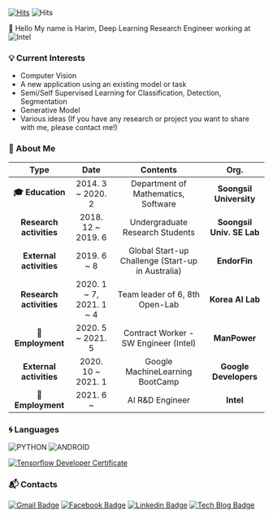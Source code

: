 [![Hits](https://hits.seeyoufarm.com/api/count/incr/badge.svg?url=https%3A%2F%2Fgithub.com%2Fharimkang)](https://hits.seeyoufarm.com) ![Hits](https://img.shields.io/github/followers/harimkang?label=Follow)

:wave: Hello My name is Harim, Deep Learning Research Engineer working at ![Intel](https://img.shields.io/badge/-Intel-0071C5?style=plastic&logo=intel&logoColor=white)

### :bulb: Current Interests
- Computer Vision
- A new application using an existing model or task
- Semi/Self Supervised Learning for Classification, Detection, Segmentation
- Generative Model
- Various ideas (If you have any research or project you want to share with me, please contact me!)

### :purple_heart: About Me

| **Type** | **Date** | **Contents** | **Org.** |
|:--------:|:--------:|:--------:|:--------:|
| **:mortar_board: Education** | 2014. 3 ~ 2020. 2 | Department of Mathematics, Software | **Soongsil University** |
| **Research activities** | 2018. 12 ~ 2019. 6 | Undergraduate Research Students | **Soongsil Univ. SE Lab** |
| **External activities** | 2019. 6 ~ 8 | Global Start-up Challenge (Start-up in Australia) | **EndorFin** |
| **Research activities** | 2020. 1 ~ 7, 2021. 1 ~ 4 | Team leader of 6, 8th Open-Lab | **Korea AI Lab** |
| **:office:Employment** | 2020. 5 ~ 2021. 5 | Contract Worker - SW Engineer (Intel) | **ManPower** |
| **External activities** | 2020. 10 ~ 2021. 1 | Google MachineLearning BootCamp | **Google Developers** |
| **:office:Employment** | 2021. 6 ~ | AI R&D Engineer | **Intel** |

### :cyclone: Languages
![PYTHON](https://img.shields.io/badge/PYTHON-%E2%98%85%E2%98%85%E2%98%85%E2%98%85%E2%98%85-0696D7?style=plastic&logo=Python&logoColor=white) ![ANDROID](https://img.shields.io/badge/JAVA%20&%20ANDROID-%E2%98%85%E2%98%85%E2%98%85%E2%98%86%E2%98%86-3DDC84?style=plastic&logo=android&logoColor=white)

[![Tensorflow Developer Certificate](https://img.shields.io/badge/Tensorflow%20Developer%20Certificate-FF6F00?logo=tensorflow&logoColor=white)](https://www.credential.net/28bacf68-2290-412e-a7cb-8b12ce4204de)

### :mailbox_with_mail: Contacts
[![Gmail Badge](https://img.shields.io/badge/Gmail-d14836?style=flat-square&logo=Gmail&logoColor=white&link=mailto:harimkang4422@gmail.com)](mailto:harimkang4422@gmail.com) [![Facebook Badge](https://img.shields.io/badge/facebook-1877f2?style=flat-square&logo=facebook&logoColor=white&link=https://www.facebook.com/harim.kang)](https://www.facebook.com/harim.kang) [![Linkedin Badge](https://img.shields.io/badge/-LinkedIn-blue?style=flat-square&logo=Linkedin&logoColor=white&link=https://www.linkedin.com/in/harim-kang-1bb974179)](https://www.linkedin.com/in/harim-kang-1bb974179) [![Tech Blog Badge](http://img.shields.io/badge/-Tech%20blog-black?style=flat-square&logo=github&link=https://davinci-ai.tistory.com/)](https://davinci-ai.tistory.com/)
